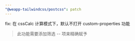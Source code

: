```yaml
---
"@weapp-tailwindcss/postcss": patch
---
```


fix: 在 cssCalc 计算模式下，默认不打开 custom-properties 功能

> 此功能需要添加筛选 -- 项来精确赋予

